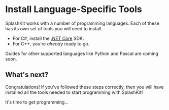 # Install Language-Specific Tools

SplashKit works with a number of programming languages.
Each of these has its own set of tools you will need to install.

* For C#, install the [.NET Core](/guides/installation/mac/languages/dotnet) SDK.
* For C++, you're _already_ ready to go.

Guides for other supported languages like Python and Pascal are coming soon.

## What's next?

Congratulations! If you've followed these steps correctly, then you will have
installed all the tools needed to start programming with SplashKit!

It's time to get programming...

